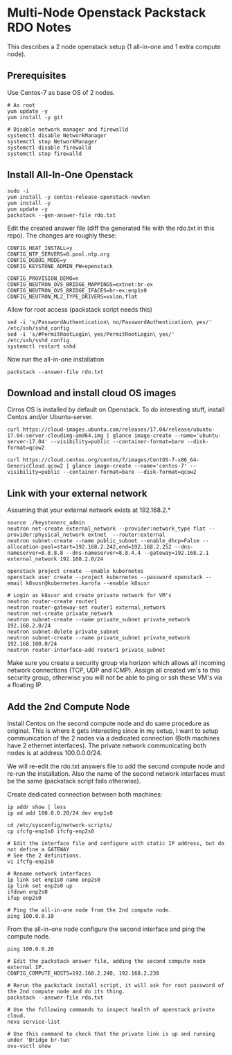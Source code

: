 # Multi-Node Openstack Packstack RDO Notes

This describes a 2 node openstack setup (1 all-in-one and 1 extra compute node).

## Prerequisites
Use Centos-7 as base OS of 2 nodes.

```
# As root
yum update -y
yum install -y git

# Disable network manager and firewalld
systemctl disable NetworkManager
systemctl stop NetworkManager
systemctl disable firewalld
systemctl stop firewalld
```

## Install All-In-One Openstack
```
sudo -i
yum install -y centos-release-openstack-newton
yum install -y
yum update -y
packstack --gen-answer-file rdo.txt
```

Edit the created answer file (diff the generated file with the rdo.txt in this repo).  The changes are roughly these:

```
CONFIG_HEAT_INSTALL=y
CONFIG_NTP_SERVERS=0.pool.ntp.org
CONFIG_DEBUG_MODE=y
CONFIG_KEYSTONE_ADMIN_PW=openstack

CONFIG_PROVISION_DEMO=n
CONFIG_NEUTRON_OVS_BRIDGE_MAPPINGS=extnet:br-ex
CONFIG_NEUTRON_OVS_BRIDGE_IFACES=br-ex:enp1s0
CONFIG_NEUTRON_ML2_TYPE_DRIVERS=vxlan,flat
```

Allow for root access (packstack script needs this)

```
sed -i 's/PasswordAuthentication\ no/PasswordAuthentication\ yes/' /etc/ssh/sshd_config 
sed -i 's/#PermitRootLogin\ yes/PermitRootLogin\ yes/' /etc/ssh/sshd_config 
systemctl restart sshd
```

Now run the all-in-one installation

```
packstack --answer-file rdo.txt
```

## Download and install cloud OS images
Cirros OS is installed by default on Openstack.   To do interesting stuff, install Centos and/or Ubuntu-server.

```
curl https://cloud-images.ubuntu.com/releases/17.04/release/ubuntu-17.04-server-cloudimg-amd64.img | glance image-create --name='ubuntu-server-17.04' --visibility=public --container-format=bare --disk-format=qcow2

curl https://cloud.centos.org/centos/7/images/CentOS-7-x86_64-GenericCloud.qcow2 | glance image-create --name='centos-7' --visibility=public --container-format=bare --disk-format=qcow2
```

## Link with your external network
Assuming that your external network exists at 192.168.2.*

```
source ./keystonerc_admin
neutron net-create external_network --provider:network_type flat --provider:physical_network extnet  --router:external
neutron subnet-create --name public_subnet --enable_dhcp=False --allocation-pool=start=192.168.2.242,end=192.168.2.252 --dns-nameserver=8.8.8.8 --dns-nameserver=8.8.4.4 --gateway=192.168.2.1 external_network 192.168.2.0/24

openstack project create --enable kubernetes
openstack user create --project kubernetes --password openstack --email k8susr@kubernetes.karofa --enable k8susr

# Login as k8susr and create private network for VM's
neutron router-create router1
neutron router-gateway-set router1 external_network
neutron net-create private_network
neutron subnet-create --name private_subnet private_network 192.168.2.0/24
neutron subnet-delete private_subnet
neutron subnet-create --name private_subnet private_network 192.168.100.0/24
neutron router-interface-add router1 private_subnet
```

Make sure you create a security group via horizon which allows all incoming network connections (TCP, UDP and ICMP).  Assign all created vm's to this security group, otherwise you will not be able to ping or ssh these VM's via a floating IP.

## Add the 2nd Compute Node
Install Centos on the second compute node and do same procedure as original.  This is where it gets interesting since in my setup, I want to setup communication of the 2 nodes via a dedicated connection (Both machines have 2 ethernet interfaces).  The private network communicating both nodes is at address 100.0.0.0/24.

We will re-edit the rdo.txt answers file to add the second compute node and re-run the installation.  Also the name of the second network interfaces must be the same (packstack script fails otherwise).

Create dedicated connection between both machines:

```
ip addr show | less
ip ad add 100.0.0.20/24 dev enp1s0

cd /etc/sysconfig/network-scripts/
cp ifcfg-enp1s0 ifcfg-enp2s0

# Edit the interface file and configure with static IP address, but do not define a GATEWAY
# See the 2 definitions.
vi ifcfg-enp2s0

# Rename network interfaces
ip link set enp1s0 name enp2s0
ip link set enp2s0 up
ifdown enp2s0
ifup enp2s0

# Ping the all-in-one node from the 2nd compute node.
ping 100.0.0.10
```

From the all-in-one node configure the second interface and ping the compute node.
```
ping 100.0.0.20

# Edit the packstack answer file, adding the second compute node external IP.
CONFIG_COMPUTE_HOSTS=192.168.2.240, 192.168.2.238

# Rerun the packstack install script, it will ask for root password of the 2nd compute node and do its thing.
packstack --answer-file rdo.txt

# Use the following commands to inspect health of openstack private cloud.
nova service-list

# Use this command to check that the private link is up and running under 'Bridge br-tun'
ovs-vsctl show
```


